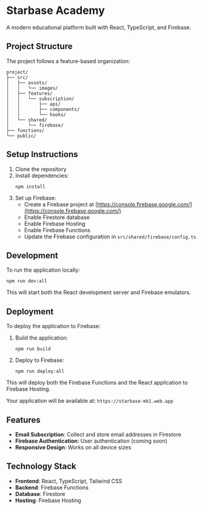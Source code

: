 # Starbase Academy

A modern educational platform built with React, TypeScript, and Firebase.

## Project Structure

The project follows a feature-based organization:

```
project/
├── src/
│   ├── assets/
│   │   └── images/
│   ├── features/
│   │   └── subscription/
│   │       ├── api/
│   │       ├── components/
│   │       └── hooks/
│   └── shared/
│       └── firebase/
├── functions/
└── public/
```

## Setup Instructions

1. Clone the repository
2. Install dependencies:
   ```
   npm install
   ```
3. Set up Firebase:
   - Create a Firebase project at [https://console.firebase.google.com/](https://console.firebase.google.com/)
   - Enable Firestore database
   - Enable Firebase Hosting
   - Enable Firebase Functions
   - Update the Firebase configuration in `src/shared/firebase/config.ts`

## Development

To run the application locally:

```
npm run dev:all
```

This will start both the React development server and Firebase emulators.

## Deployment

To deploy the application to Firebase:

1. Build the application:
   ```
   npm run build
   ```

2. Deploy to Firebase:
   ```
   npm run deploy:all
   ```

This will deploy both the Firebase Functions and the React application to Firebase Hosting.

Your application will be available at: `https://starbase-mk1.web.app`

## Features

- **Email Subscription**: Collect and store email addresses in Firestore
- **Firebase Authentication**: User authentication (coming soon)
- **Responsive Design**: Works on all device sizes

## Technology Stack

- **Frontend**: React, TypeScript, Tailwind CSS
- **Backend**: Firebase Functions
- **Database**: Firestore
- **Hosting**: Firebase Hosting
